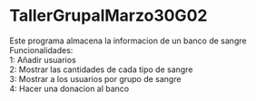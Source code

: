# TallerGrupalMarzo30G02

Este programa almacena la informacion de un banco de sangre
Funcionalidades:  
  1: Añadir usuarios  
  2: Mostrar las cantidades de cada tipo de sangre  
  3: Mostrar a los usuarios por grupo de sangre  
  4: Hacer una donacion al banco  
